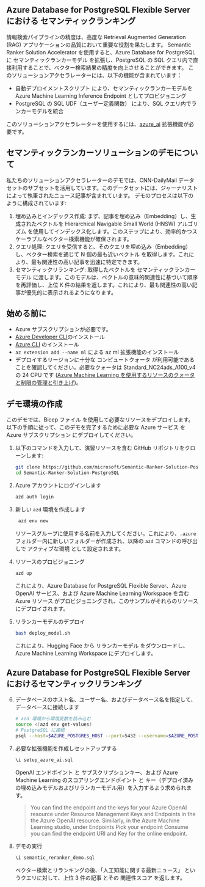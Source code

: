 ## Azure Database for PostgreSQL Flexible Server における セマンティックランキング

情報検索パイプラインの精度は、高度な Retrieval Augmented Generation (RAG) アプリケーションの品質において重要な役割を果たします。
Semantic Ranker Solution Accelerator を使用すると、Azure Database for PostgreSQL に セマンティックランカーモデル を拡張し、PostgreSQL の SQL クエリ内で直接利用することで、ベクター検索結果の精度を向上させることができます。
このソリューションアクセラレーターには、以下の機能が含まれています：
* 自動デプロイメントスクリプト により、セマンティックランカーモデルを Azure Machine Learning Inference Endpoint としてプロビジョニング
* PostgreSQL の SQL UDF（ユーザー定義関数） により、SQL クエリ内でランカーモデルを統合

このソリューションアクセラレーターを使用するには、[azure_ai](https://learn.microsoft.com/en-us/azure/postgresql/flexible-server/generative-ai-azure-overview) 拡張機能が必要です。

## セマンティックランカーソリューションのデモについて

私たちのソリューションアクセラレーターのデモでは、CNN-DailyMail データセットのサブセットを活用しています。このデータセットには、ジャーナリストによって執筆されたニュース記事が含まれています。
デモのプロセスは以下のように構成されています:

   1. 埋め込みとインデックス作成: まず、記事を埋め込み（Embedding）し、生成されたベクトルを Hierarchical Navigable Small World (HNSW) アルゴリズム を使用してインデックス化します。このステップにより、効率的かつスケーラブルなベクター検索機能が確保されます。
   2. クエリ処理: クエリを受信すると、そのクエリを埋め込み（Embedding）し、ベクター検索を通じて N 個の最も近いベクトル を取得します。これにより、最も関連性の高い記事を迅速に特定できます。
   3. セマンティックリランキング: 取得したベクトルを セマンティックランカーモデル に渡します。このモデルは、ベクトルの意味的関連性に基づいて順序を再評価し、上位 K 件の結果を返します。これにより、最も関連性の高い記事が優先的に表示されるようになります。

## 始める前に

* Azure サブスクリプションが必要です。
* [Azure Developer CLI](https://learn.microsoft.com/en-us/azure/developer/azure-developer-cli/install-azd?tabs=winget-windows%2Cbrew-mac%2Cscript-linux&pivots=os-linux)のインストール
* [Azure CLI](https://learn.microsoft.com/en-us/cli/azure/install-azure-cli) のインストール
* `az extension add --name ml` による az ml 拡張機能のインストール
* デプロイするリージョンに十分な コンピュートクォータ が利用可能であることを確認してください。必要なクォータは Standard_NC24ads_A100_v4 の 24 CPU です ([Azure Machine Learning を使用するリソースのクォータと制限の管理と引き上げ](https://learn.microsoft.com/ja-jp/azure/machine-learning/how-to-manage-quotas?view=azureml-api-2))。

## デモ環境の作成

このデモでは、Bicep ファイル を使用して必要なリソースをデプロイします。以下の手順に従って、このデモを完了するために必要な Azure サービス を Azure サブスクリプション にデプロイしてください。

1. 以下のコマンドを入力して、演習リソースを含む GitHub リポジトリをクローンします:

    ```bash
    git clone https://github.com/microsoft/Semantic-Ranker-Solution-PostgreSQL.git
    cd Semantic-Ranker-Solution-PostgreSQL
    ```

2. Azure アカウントにログインします
    ```bash
    azd auth login
    ```

3. 新しい `azd` 環境を作成します

   ```bash
    azd env new
    ```

   リソースグループに使用する名前を入力してください。これにより、`.azure` フォルダー内に新しいフォルダーが作成され、以降の `azd` コマンドの呼び出しで アクティブな環境 として設定されます。

4. リソースのプロビジョニング

    ```bash
    azd up
    ```

    これにより、Azure Database for PostgreSQL Flexible Server、Azure OpenAI サービス、および Azure Machine Learning Workspace を含む Azure リソース がプロビジョニングされ、このサンプルがそれらのリソースにデプロイされます。

5. リランカーモデルのデプロイ

   ```bash
   bash deploy_model.sh
   ```

   これにより、Hugging Face から リランカーモデル をダウンロードし、Azure Machine Learning Workspace にデプロイします。

## Azure Database for PostgreSQL Flexible Server におけるセマンティックリランキング

6. データベースのホスト名、ユーザー名、およびデータベース名を指定して、データベースに接続します

    ```bash
    # azd 環境から環境変数を読み込む
    source <(azd env get-values)
    # PostgreSQL に接続
    psql --host=$AZURE_POSTGRES_HOST --port=5432 --username=$AZURE_POSTGRES_USERNAME --dbname=$AZURE_POSTGRES_DB_NAME
    ```

7. 必要な拡張機能を作成しセットアップする

    ```sql
    \i setup_azure_ai.sql
    ```

   OpenAI エンドポイント と サブスクリプションキー、および Azure Machine Learning のスコアリングエンドポイント と キー（デプロイ済みの埋め込みモデルおよびリランカーモデル用）を入力するよう求められます。
   >
   > You can find the endpoint and the keys for your Azure OpenAI resource under Resource Management
   > Keys and Endpoints in the the Azure OpenAI resource. Similarly, in the Azure Machine Learning studio, under Endpoints
   > Pick your endpoint
   > Consume you can find the endpoint URI and Key for the online endpoint.

9. デモの実行

    ```sql
    \i semantic_reranker_demo.sql
    ```

    ベクター検索とリランキングの後、「人工知能に関する最新ニュース」 というクエリに対して、上位 3 件の記事 とその 関連性スコア を返します。

